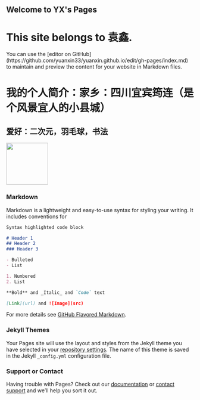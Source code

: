 ## Welcome to YX's Pages
<h1>This site belongs to 袁鑫.</h1>
You can use the [editor on GitHub](https://github.com/yuanxin33/yuanxin.github.io/edit/gh-pages/index.md) to maintain and preview the content for your website in Markdown files.
<h1>我的个人简介：家乡：四川宜宾筠连（是个风景宜人的小县城）</h1>
<h2>爱好：二次元，羽毛球，书法</h2>
<img src="file://C:/Users/86136/Desktop/雷姆.jpg"  width="112" height="112"> 


### Markdown

Markdown is a lightweight and easy-to-use syntax for styling your writing. It includes conventions for

```markdown
Syntax highlighted code block

# Header 1
## Header 2
### Header 3

- Bulleted
- List

1. Numbered
2. List

**Bold** and _Italic_ and `Code` text

[Link](url) and ![Image](src)
```

For more details see [GitHub Flavored Markdown](https://guides.github.com/features/mastering-markdown/).

### Jekyll Themes

Your Pages site will use the layout and styles from the Jekyll theme you have selected in your [repository settings](https://github.com/yuanxin33/yuanxin.github.io/settings). The name of this theme is saved in the Jekyll `_config.yml` configuration file.

### Support or Contact

Having trouble with Pages? Check out our [documentation](https://docs.github.com/categories/github-pages-basics/) or [contact support](https://github.com/contact) and we’ll help you sort it out.
